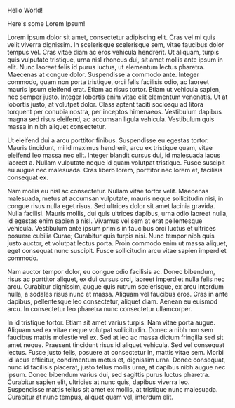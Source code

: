 Hello World!

Here's some Lorem Ipsum!

Lorem ipsum dolor sit amet, consectetur adipiscing elit. Cras vel mi quis velit viverra dignissim. In scelerisque scelerisque sem, vitae faucibus dolor tempus vel. Cras vitae diam ac eros vehicula hendrerit. Ut aliquam, turpis quis vulputate tristique, urna nisl rhoncus dui, sit amet mollis ante ipsum in elit. Nunc laoreet felis id purus luctus, ut elementum lectus pharetra. Maecenas at congue dolor. Suspendisse a commodo ante. Integer commodo, quam non porta tristique, orci felis facilisis odio, ac laoreet mauris ipsum eleifend erat. Etiam ac risus tortor. Etiam ut vehicula sapien, nec semper justo. Integer lobortis enim vitae elit elementum venenatis. Ut at lobortis justo, at volutpat dolor. Class aptent taciti sociosqu ad litora torquent per conubia nostra, per inceptos himenaeos. Vestibulum dapibus magna sed risus eleifend, ac accumsan ligula vehicula. Vestibulum quis massa in nibh aliquet consectetur.

Ut eleifend dui a arcu porttitor finibus. Suspendisse eu egestas tortor. Mauris tincidunt, mi id maximus hendrerit, arcu ex tristique quam, vitae eleifend leo massa nec elit. Integer blandit cursus dui, id malesuada lacus laoreet a. Nullam vulputate neque id quam volutpat tristique. Fusce suscipit eu augue nec malesuada. Cras libero lorem, porttitor nec lorem et, facilisis consequat ex.

Nam mollis eu nisl ac consectetur. Nullam vitae tortor velit. Maecenas malesuada, metus at accumsan vulputate, mauris neque sollicitudin nisi, in congue risus nulla eget risus. Sed ultrices dolor sit amet lacinia gravida. Nulla facilisi. Mauris mollis, dui quis ultrices dapibus, urna odio laoreet nulla, id egestas enim sapien a nisl. Vivamus vel sem at erat pellentesque vehicula. Vestibulum ante ipsum primis in faucibus orci luctus et ultrices posuere cubilia Curae; Curabitur quis turpis nisi. Nunc tempor nibh quis justo auctor, et volutpat lectus porta. Proin commodo enim ut massa aliquet, eget consequat nunc suscipit. Fusce sollicitudin arcu vitae sapien imperdiet commodo.

Nam auctor tempor dolor, eu congue odio facilisis ac. Donec bibendum, risus ac porttitor aliquet, ex dui cursus orci, laoreet imperdiet nulla felis nec arcu. Curabitur dignissim, augue quis rutrum scelerisque, ex arcu interdum nulla, a sodales risus nunc et massa. Aliquam vel faucibus eros. Cras in ante dapibus, pellentesque leo consectetur, aliquet diam. Aenean eu euismod arcu. In consectetur leo pharetra nunc consectetur ullamcorper.

In id tristique tortor. Etiam sit amet varius turpis. Nam vitae porta augue. Aliquam sed ex vitae neque volutpat sollicitudin. Donec a nibh non sem faucibus mattis molestie vel ex. Sed at leo ac massa dictum fringilla sed sit amet neque. Praesent tincidunt risus id aliquet vehicula. Sed vel consequat lectus. Fusce justo felis, posuere at consectetur in, mattis vitae sem. Morbi id lacus efficitur, condimentum metus et, dignissim urna. Donec consequat, nunc id facilisis placerat, justo tellus mollis urna, at dapibus nibh augue nec ipsum. Donec bibendum varius dui, sed sagittis purus luctus pharetra. Curabitur sapien elit, ultricies at nunc quis, dapibus viverra leo. Suspendisse mattis tellus sit amet ex mollis, at tristique nunc malesuada. Curabitur at nunc tempus, aliquet quam vel, interdum elit.
